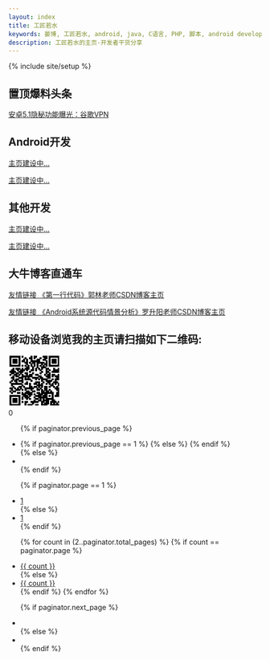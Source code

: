 ```yaml
---
layout: index
title: 工匠若水
keywords: 晏博, 工匠若水, android, java, C语言, PHP, 脚本, android developer, android开发, android技术分享, 极客
description: 工匠若水的主页-开发者干货分享
---
```

{% include site/setup %}

## 置顶爆料头条

[安卓5.1隐秘功能曝光：谷歌VPN](http://www.ithome.com/html/android/135181.htm)

## Android开发

[主页建设中...](http://www.baidu.com)

[主页建设中...](http://www.baidu.com)

## 其他开发

[主页建设中...](http://www.baidu.com)

[主页建设中...](http://www.baidu.com)

## 大牛博客直通车

[友情链接 《第一行代码》郭林老师CSDN博客主页](http://blog.csdn.net/guolin_blog?viewmode=contents)

[友情链接 《Android系统源代码情景分析》罗升阳老师CSDN博客主页 ](http://blog.csdn.net/luoshengyang?viewmode=contents)




## 移动设备浏览我的主页请扫描如下二维码:

<img src="./image/zhuye_erweima.png" />


<div class="bshare-custom"><a title="分享到QQ空间" class="bshare-qzone"></a>
<a title="分享到新浪微博" class="bshare-sinaminiblog"></a>
<a title="分享到人人网" class="bshare-renren"></a>
<a title="分享到腾讯微博" class="bshare-qqmb"></a>
<a title="分享到有道笔记" class="bshare-youdaonote"></a>
<a title="更多平台" class="bshare-more bshare-more-icon more-style-addthis">
</a><span class="BSHARE_COUNT bshare-share-count">0</span>
</div><script type="text/javascript" charset="utf-8" src="http://static.bshare.cn/b/buttonLite.js#style=-1&amp;uuid=&amp;pophcol=2&amp;lang=zh">
</script><script type="text/javascript" charset="utf-8" src="http://static.bshare.cn/b/bshareC0.js">
</script>


<div id="post-pagination">
<ul class="pagination pagination-centered pull-right">

{% if paginator.previous_page %}
<li>
{% if paginator.previous_page == 1 %}
<a href="/"><i class="fa fa-chevron-left"></i></a>
{% else %}
<a href="/page{{ paginator.previous_page }}"><i class="fa fa-chevron-left"></i></a>
{% endif %}
</li>
{% else %}
<li class="disabled">
<span><i class="fa fa-chevron-left"></i></span>
</li>
{% endif %}

{% if paginator.page == 1 %}
<li class="active">
<a href="#">1</a>
</li>
{% else %}
<li>
<a href="/">1</a>
</li>
{% endif %}

{% for count in (2..paginator.total_pages) %}
{% if count == paginator.page %}
<li class="active">
<a href="#">{{ count }}</a>
</li>
{% else %}
<li>
<a href="/page{{ count }}">{{ count }}</a>
</li>
{% endif %}
{% endfor %}

{% if paginator.next_page %}
<li>
<a href="/page{{ paginator.next_page }}"><i class="fa fa-chevron-right"></i></a>
</li>
{% else %}
<li class="disabled">
<a href="#"><i class="fa fa-chevron-right"></i></a>
</li>
{% endif %}
</ul>
</div>

